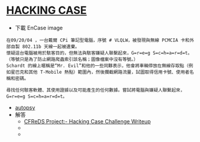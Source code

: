 # [HACKING CASE](https://cfreds-archive.nist.gov/Hacking_Case.html)
- 下載 EnCase image 
```
在09/20/04 ，一台戴爾 CPi 筆記型電腦，序號 # VLQLW，被發現與無線 PCMCIA 卡和外部自製 802.11b 天線一起被遺棄。
懷疑這台電腦被用於駭客目的，但無法與駭客嫌疑人聯繫起來，G=r=e=g S=c=h=a=r=d=t。
（等號只是為了防止網路爬蟲索引該名稱；圖像檔案中沒有等號。）
Schardt 的線上暱稱是“Mr. Evil”和他的一些同夥表示，他會將車輛停放在無線存取點（例如星巴克和其他 T-Mobile 熱點）範圍內，然後攔截網路流量，試圖取得信用卡號、使用者名稱和密碼。

尋找任何駭客軟體、其使用證據以及可能產生的任何數據。嘗試將電腦與嫌疑人聯繫起來，G=r=e=g S=c=h=a=r=d=t。
```
- [autopsy](https://www.autopsy.com/download/)
- 解答
  - [CFReDS Project:- Hacking Case Challenge Writeup](https://medium.com/@sshekhar01/cfreds-project-hacking-case-challenge-writeup-6a52883eac0b) 
  - []()
  - []() 
